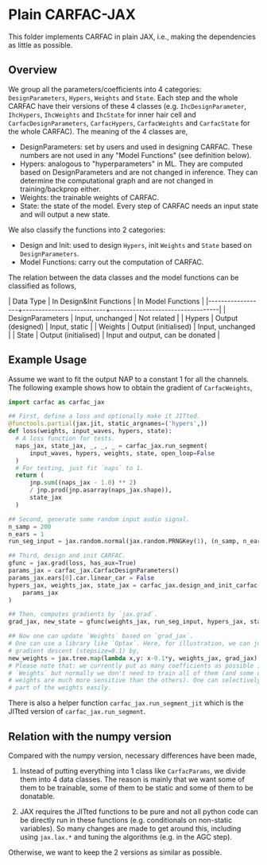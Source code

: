 # Plain CARFAC-JAX

This folder implements CARFAC in plain JAX, i.e., making the dependencies as
little as possible.

## Overview

We group all the parameters/coefficients into 4 categories: `DesignParameters`,
`Hypers`, `Weights` and `State`. Each step and the whole CARFAC have their
versions of these 4 classes (e.g. `IhcDesignParameter`, `IhcHypers`,
`IhcWeights` and `IhcState` for inner hair cell and `CarfacDesignParameters`,
`CarfacHypers`, `CarfacWeights` and `CarfacState` for the whole CARFAC). The
meaning of the 4 classes are,

- DesignParameters: set by users and used in designing CARFAC. These numbers are
not used in any "Model Functions" (see definition below).
- Hypers: analogous to "hyperparameters" in ML. They are computed based on
DesignParameters and are not changed in inference. They can determine the
computational graph and are not changed in training/backprop either.
- Weights: the trainable weights of CARFAC.
- State: the state of the model. Every step of CARFAC needs an input state and
will output a new state.

We also classify the functions into 2 categories:

- Design and Init: used to design `Hypers`, init `Weights` and `State` based on
`DesignParameters`.
- Model Functions: carry out the computation of CARFAC.

The relation between the data classes and the model functions can be classified
as follows,

| Data Type        | In Design&Init Functions | In Model Functions               |
|------------------+--------------------------+----------------------------------|
| DesignParameters | Input, unchanged         | Not related                      |
| Hypers           | Output (designed)        | Input, static                    |
| Weights          | Output (initialised)     | Input, unchanged                 |
| State            | Output (initialised)     | Input and output, can be donated |


## Example Usage

Assume we want to fit the output NAP to a constant 1 for all the channels. The
following example shows how to obtain the gradient of `CarfacWeights`,

```python
import carfac as carfac_jax

## First, define a loss and optionally make it JITted.
@functools.partial(jax.jit, static_argnames=('hypers',))
def loss(weights, input_waves, hypers, state):
  # A loss function for tests.
  naps_jax, state_jax, _, _, _ = carfac_jax.run_segment(
      input_waves, hypers, weights, state, open_loop=False
  )
  # For testing, just fit `naps` to 1.
  return (
      jnp.sum((naps_jax - 1.0) ** 2)
      / jnp.prod(jnp.asarray(naps_jax.shape)),
      state_jax
  )

## Second, generate some random input audio signal.
n_samp = 200
n_ears = 1
run_seg_input = jax.random.normal(jax.random.PRNGKey(1), (n_samp, n_ears))

## Third, design and init CARFAC.
gfunc = jax.grad(loss, has_aux=True)
params_jax = carfac_jax.CarfacDesignParameters()
params_jax.ears[0].car.linear_car = False
hypers_jax, weights_jax, state_jax = carfac_jax.design_and_init_carfac(
    params_jax
)

## Then, computes gradients by `jax.grad`.
grad_jax, new_state = gfunc(weights_jax, run_seg_input, hypers_jax, state_jax)

## Now one can update `Weights` based on `grad_jax`.
# One can use a library like `Optax`. Here, for illustration, we can just do the
# gradient descent (stepsize=0.1) by,
new_weights = jax.tree.map(lambda x,y: x-0.1*y, weights_jax, grad_jax)
# Please note that: we currently put as many coefficients as possible into
# `Weights` but normally we don't need to train all of them (and some of the
# weights are much more sensitive than the others). One can selectively update
# part of the weights easily.
```
There is also a helper function `carfac_jax.run_segment_jit` which is the JITted
version of `carfac_jax.run_segment`.

## Relation with the numpy version

Compared with the numpy version, necessary differences have been made,

1. Instead of putting everything into 1 class like `CarfacParams`, we divide
them into 4 data classes. The reason is mainly that we want some of them to be
trainable, some of them to be static and some of them to be donatable.

2. JAX requires the JITted functions to be pure and not all python code can be
directly run in these functions (e.g. conditionals on non-static variables). So
many changes are made to get around this, including using `jax.lax.*` and
tuning the algorithms (e.g. in the AGC step).

Otherwise, we want to keep the 2 versions as similar as possible.
